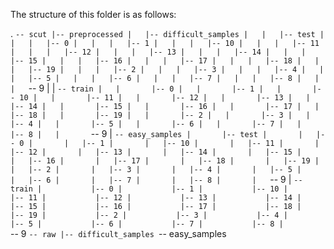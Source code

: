 The structure of this folder is as follows:

.
`-- scut
    |-- preprocessed
    |   |-- difficult_samples
    |   |   |-- test
    |   |   |   |-- 0
    |   |   |   |-- 1
    |   |   |   |-- 10
    |   |   |   |-- 11
    |   |   |   |-- 12
    |   |   |   |-- 13
    |   |   |   |-- 14
    |   |   |   |-- 15
    |   |   |   |-- 16
    |   |   |   |-- 17
    |   |   |   |-- 18
    |   |   |   |-- 19
    |   |   |   |-- 2
    |   |   |   |-- 3
    |   |   |   |-- 4
    |   |   |   |-- 5
    |   |   |   |-- 6
    |   |   |   |-- 7
    |   |   |   |-- 8
    |   |   |   `-- 9
    |   |   `-- train
    |   |       |-- 0
    |   |       |-- 1
    |   |       |-- 10
    |   |       |-- 11
    |   |       |-- 12
    |   |       |-- 13
    |   |       |-- 14
    |   |       |-- 15
    |   |       |-- 16
    |   |       |-- 17
    |   |       |-- 18
    |   |       |-- 19
    |   |       |-- 2
    |   |       |-- 3
    |   |       |-- 4
    |   |       |-- 5
    |   |       |-- 6
    |   |       |-- 7
    |   |       |-- 8
    |   |       `-- 9
    |   `-- easy_samples
    |       |-- test
    |       |   |-- 0
    |       |   |-- 1
    |       |   |-- 10
    |       |   |-- 11
    |       |   |-- 12
    |       |   |-- 13
    |       |   |-- 14
    |       |   |-- 15
    |       |   |-- 16
    |       |   |-- 17
    |       |   |-- 18
    |       |   |-- 19
    |       |   |-- 2
    |       |   |-- 3
    |       |   |-- 4
    |       |   |-- 5
    |       |   |-- 6
    |       |   |-- 7
    |       |   |-- 8
    |       |   `-- 9
    |       `-- train
    |           |-- 0
    |           |-- 1
    |           |-- 10
    |           |-- 11
    |           |-- 12
    |           |-- 13
    |           |-- 14
    |           |-- 15
    |           |-- 16
    |           |-- 17
    |           |-- 18
    |           |-- 19
    |           |-- 2
    |           |-- 3
    |           |-- 4
    |           |-- 5
    |           |-- 6
    |           |-- 7
    |           |-- 8
    |           `-- 9
    `-- raw
        |-- difficult_samples
        `-- easy_samples

